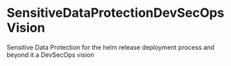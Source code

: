 # SensitiveDataProtectionDevSecOpsVision
Sensitive Data Protection for the helm release deployment process and beyond it a DevSecOps vision
